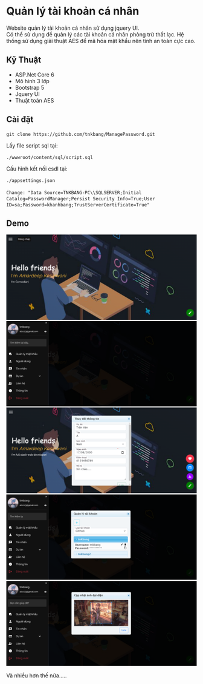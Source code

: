 ﻿# Quản lý tài khoản cá nhân

Website quản lý tài khoản cá nhân sử dụng jquery UI.
</br>
Có thể sử dụng để quản lý các tài khoản cá nhân phòng trừ thất lạc. Hệ thống sử dụng giải thuật AES để mã hóa mật khẩu nên tính an toàn cực cao.

## Kỹ Thuật

- ASP.Net Core 6
- Mô hình 3 lớp
- Bootstrap 5
- Jquery UI
- Thuật toán AES

## Cài đặt

```
git clone https://github.com/tnkbang/ManagePassword.git
```

Lấy file script sql tại:
```
./wwwroot/content/sql/script.sql
```

Cấu hình kết nối csdl tại:
```
./appsettings.json

Change: "Data Source=TNKBANG-PC\\SQLSERVER;Initial Catalog=PasswordManager;Persist Security Info=True;User ID=sa;Password=khanhbang;TrustServerCertificate=True"
```

## Demo

![This is an image](/Website/wwwroot/demo/trangchu.png)
![This is an image](/Website/wwwroot/demo/layout.png)
![This is an image](/Website/wwwroot/demo/profile.png)
![This is an image](/Website/wwwroot/demo/pass.png)
![This is an image](/Website/wwwroot/demo/updateAvt.png)

Và nhiều hơn thế nữa.....
